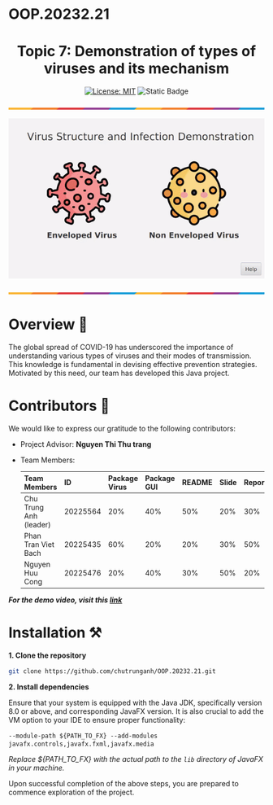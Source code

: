 # OOP.20232.21 

<div align="center">

# Topic 7: Demonstration of types of viruses and its mechanism

</div>

<div align="center">

[![License: MIT](https://img.shields.io/badge/License-MIT-yellow.svg)](https://opensource.org/licenses/MIT)
![Static Badge](https://img.shields.io/badge/GUI-javaFX-green)



<p><img src="sourcecode/application/demonstration/gui/image/ColorLine.png" alt="Not Found Image">  </p>

![demo.gif](sourcecode/application/demonstration/gui/image/demo.gif)
<p><img src="sourcecode/application/demonstration/gui/image/ColorLine.png" alt="Not Found Image">  </p>

</div>

# Overview 📝
The global spread of COVID-19 has underscored the importance of understanding various types of viruses and their modes of transmission. This knowledge is fundamental in devising effective prevention strategies. Motivated by this need, our team has developed this Java project.

# Contributors 🤝

We would like to express our gratitude to the following contributors:

- Project Advisor: **Nguyen Thi Thu trang**
- Team Members:

  | Team Members | ID | Package Virus | Package GUI | README | Slide | Report | Diagram |
    | --- | --- | --- | --- | --- | --- | --- | --- |
  | Chu Trung Anh (leader) | 20225564 | 20% | 40% | 50% | 20% | 30% | 30% |
  | Phan Tran Viet Bach | 20225435 | 60% | 20% | 20% | 30% | 50% | 40% |
  | Nguyen Huu Cong | 20225476 | 20% | 40% | 30% | 50% | 20% | 30% |

***For the demo video, visit this [link](https://husteduvn-my.sharepoint.com/:v:/g/personal/anh_ct225564_sis_hust_edu_vn/EfbyFW8w81tIg6k23O_2JIsBnrF1YS8xHUNegNK3qyXTgA?nav=eyJyZWZlcnJhbEluZm8iOnsicmVmZXJyYWxBcHAiOiJPbmVEcml2ZUZvckJ1c2luZXNzIiwicmVmZXJyYWxBcHBQbGF0Zm9ybSI6IldlYiIsInJlZmVycmFsTW9kZSI6InZpZXciLCJyZWZlcnJhbFZpZXciOiJNeUZpbGVzTGlua0NvcHkifX0&e=KgYgoQ)***

# Installation ⚒️


**1. Clone the repository**
```bash
git clone https://github.com/chutrunganh/OOP.20232.21.git
```
**2. Install dependencies**

Ensure that your system is equipped with the Java JDK, specifically version 8.0 or above, and corresponding JavaFX version. It is also crucial to add the VM option to your IDE to ensure proper functionality:
```plaintext
--module-path ${PATH_TO_FX} --add-modules javafx.controls,javafx.fxml,javafx.media
```
*Replace ${PATH_TO_FX} with the actual path to the `lib` directory of JavaFX in your machine.*

Upon successful completion of the above steps, you are prepared to commence exploration of the project.











